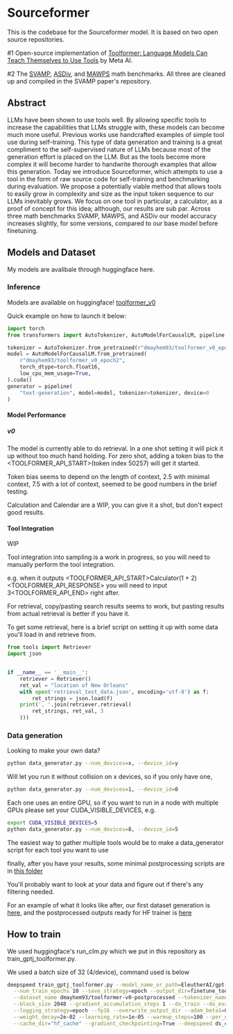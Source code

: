 # Sourceformer

This is the codebase for the Sourceformer model. It is based on two open source repositories.

#1 Open-source implementation of [Toolformer: Language Models Can Teach Themselves to Use Tools](https://arxiv.org/abs/2302.04761) by Meta AI.

#2 The [SVAMP](https://arxiv.org/abs/2103.07191), [ASDiv](https://arxiv.org/abs/2106.15772), and [MAWPS](https://aclanthology.org/N16-1136.pdf) math benchmarks. All three are cleaned up and compiled in the SVAMP paper's repository.

## Abstract

LLMs have been shown to use tools well. By allowing specific tools to increase the capabilities that LLMs struggle with, these models can become much more useful. Previous works use handcrafted examples of simple tool use during self-training. This type of data generation and training is a great compliment to the self-supervised nature of LLMs because most of the generation effort is placed on the LLM. But as the tools become more complex it will become harder to handwrite thorough examples that allow this generation. Today we introduce Sourceformer, which attempts to use a tool in the form of raw source code for self-training and benchmarking during evaluation. We propose a potentially viable method that allows tools to easily grow in complexity and size as the input token sequence to our LLMs inevitably grows. We focus on one tool in particular, a calculator, as a proof of concept for this idea; although, our results are sub par. Across three math benchmarks SVAMP, MAWPS, and ASDiv our model accuracy increases slightly, for some versions, compared to our base model before finetuning.

## Models and Dataset

My models are avalibale through huggingface here.

### Inference
Models are available on huggingface! [toolformer_v0](https://huggingface.co/dmayhem93/toolformer_v0_epoch2)

Quick example on how to launch it below:
```python
import torch
from transformers import AutoTokenizer, AutoModelForCausalLM, pipeline

tokenizer = AutoTokenizer.from_pretrained(r"dmayhem93/toolformer_v0_epoch2")
model = AutoModelForCausalLM.from_pretrained(
    r"dmayhem93/toolformer_v0_epoch2",
    torch_dtype=torch.float16,
    low_cpu_mem_usage=True,
).cuda()
generator = pipeline(
    "text-generation", model=model, tokenizer=tokenizer, device=0
) 
```

#### Model Performance
##### v0
The model is currently able to do retrieval. In a one shot setting it will pick it up without too much hand holding.
For zero shot, adding a token bias to the <TOOLFORMER_API_START>(token index 50257) will get it started.

Token bias seems to depend on the length of context, 2.5 with minimal context, 7.5 with a lot of context, seemed to be good numbers in the brief testing.

Calculation and Calendar are a WIP, you can give it a shot, but don't expect good results.

#### Tool Integration
WIP

Tool integration into sampling is a work in progress, so you will need to manually perform the tool integration.

e.g. when it outputs <TOOLFORMER_API_START>Calculator(1 + 2)<TOOLFORMER_API_RESPONSE> you will need to input 3<TOOLFORMER_API_END> right after.

For retrieval, copy/pasting search results seems to work, but pasting results from actual retrieval is better if you have it.

To get some retrieval, here is a brief script on setting it up with some data you'll load in and retrieve from.
```python
from tools import Retriever
import json


if __name__ == '__main__':
    retriever = Retriever()
    ret_val = "location of New Orleans"
    with open('retrieval_test_data.json', encoding='utf-8') as f:
        ret_strings = json.load(f)
    print(', '.join(retriever.retrieval(
        ret_strings, ret_val, 3
    )))
```

### Data generation
Looking to make your own data?

```bash
python data_generator.py --num_devices=x, --device_id=y
```

Will let you run it without collision on x devices, so if you only have one,

```bash
python data_generator.py --num_devices=1, --device_id=0
```

Each one uses an entire GPU, so if you want to run in a node with multiple GPUs please set your CUDA_VISIBLE_DEVICES, e.g.
```bash
export CUDA_VISIBLE_DEVICES=5
python data_generator.py --num_devices=8, --device_id=5
```

The easiest way to gather multiple tools would be to make a data_generator script for each tool you want to use

finally, after you have your results, some minimal postprocessing scripts are in [this folder](data_handling)

You'll probably want to look at your data and figure out if there's any filtering needed.

For an example of what it looks like after, our first dataset generation is [here](https://huggingface.co/datasets/dmayhem93/toolformer_raw_v0), and the 
postprocessed outputs ready for HF trainer is [here](https://huggingface.co/datasets/dmayhem93/toolformer-v0-postprocessed)

## How to train

We used huggingface's run_clm.py which we put in this repository as train_gptj_toolformer.py.

We used a batch size of 32 (4/device), command used is below
```bash
deepspeed train_gptj_toolformer.py --model_name_or_path=EleutherAI/gpt-j-6B --per_device_train_batch_size=4 \
  --num_train_epochs 10 --save_strategy=epoch --output_dir=finetune_toolformer_v0 --report_to "wandb" \
  --dataset_name dmayhem93/toolformer-v0-postprocessed --tokenizer_name customToolformer \
  --block_size 2048 --gradient_accumulation_steps 1 --do_train --do_eval --evaluation_strategy=epoch \
  --logging_strategy=epoch --fp16 --overwrite_output_dir --adam_beta1=0.9 --adam_beta2=0.999 \
  --weight_decay=2e-02 --learning_rate=1e-05 --warmup_steps=100 --per_device_eval_batch_size=1 \
  --cache_dir="hf_cache" --gradient_checkpointing=True --deepspeed ds_config_gpt_j.json
```
